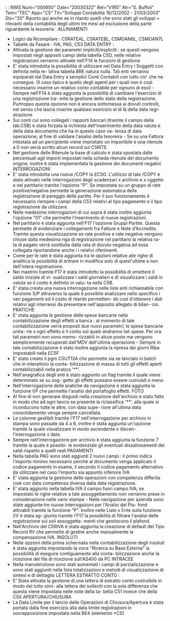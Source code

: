  :  : NWS Num="000650" Date="20030322" Rel="V1R5" Atr="S. Buffoli" Tem="TEC" App="C5" Tit="Sviluppi Contabilità 16/12/2002 - 21/03/2003" Sts="20"
Riporto qui anche se in ritardo quelli che sono stati gli sviluppi + rilevanti della contabilità degli ultimi tre mesi ad esclusione della parte riguardante la tesoreria : 
ALLINAMENTI
- Logici da Ricompilare :  C5RATEAL, C5RATEBL, C5MOAN6L, C5MOAN7L
- Tabelle da Fasare :  IVA, PAG, C53
DATA ENTRY : 
- Attivata la gestione dei parametri impliciti/espliciti :  se questi vengono impostati negli appositi
  campi della tabella C5D, nelle relative registrazioni verranno attivate nell'F14 le funzioni di   gestione
- E' stata introdotta la possibilità di utilizzare nel Data Entry i Soggetti con definita nella re-
  lativa tabella BRE natura nulla. Tali enti verranno equiparati dal Data Entry a semplici Conti   Contabili con tutto cio' che ne consegue. (Il caso tipico è quello degli agenti per i quali non   è così necessario inserire un relativo conto contabile per ognuno di essi) - Sempre nell'F14 è stata aggiunta la possibilità di cambiare l'esercizio di una registrazione tra-
  mite la gestione dello stato della registrazione. Purtroppo questa opzione non è ancora sottomessa
  ai dovuti controlli, nel senso che lascia inserire qualsiasi esercizio al di là della data regi-
  strazione
- Sui conti cui sono collegati i rapporti bancari (tramite il campo della tab.C5B) è stata forzata
  la richiesta dell'inserimento della data valuta e della data documento che ha in questo caso va-
  lenza di data operazione; al fine di validare l'analisi della tesoreira - Se su una Fattura intestata ad un percipiente viene impostato un imponibile e una ritenute a 0
  non verrà scritto alcun record sul C5RITE
- Nel gestione delle Ritenute la base di calcolo è stata spostata dalle percentuali agli importi
  impostati nella scheda ritenute del documento origine, inoltre è stata implementata la gestione   dei documenti negativi
INTERROGAZIONI
- E' stata introdotta una nuova /COPY la £C5O. L'utilizzo di tale /COPY è stato attivato nelle
  interrogazioni degli scadenzari x archivio e x oggetto e nel partitario tramite l'opzione "P".
  Se impostata su un gruppo di rate positive/negative permette la generazione automatica della   registrazione di pareggio delle partite. Per il suo funzionamento è necessario riempire i campi   della C53 relativi al tipo pagamento e il tipo registrazione da utilizzare.
- Nelle medesime interrogazioni di cui sopra è stata inoltre aggiunta l'opzione "01" che permette
  l'inserimento di nuove registrazioni.
- Nel partitario è stata aggiunta nell'F17 l'opzione Gruppi Partite. Questa permette di evidenziare
  i collegamenti fra Fatture e Note d'Accredito. Tramite questa visualizzazione se rate positive   e rate negative vengono chiuse dalla medesima riga di registrazione nel partitario la relativa ra-
  ta di pagato verrà sostituita dalla rata di dovuto negativa ad essa collegata riportandone anche i
  i relativi riferimenti.
- Come per le rate è stata aggiunta tra le opzioni relative alle righe di analitica la possibilità
  di entrare in modifica solo di quest'ultime e non dell'intera registrazione.
- Nei mastrini tramite F17 è stata introdotto la possibilità di omettere il saldo iniziale di vi-
  sualizzare i saldi giornalieri e di visualizzare i saldi in valuta se il conto è definito in valu-
  ta nella C5B.
- E' stata creata una nuova interrogazione nelle liste enti richiamabile con funzione S/P attraverso
  la quale è possibile analizzare nello specifico i vari pagamenti ed il costo di ritardo permetten-
  do così d'ottenere i dati relativi agli interressi da presentare nell'apposito allegato di bilan-
  cio.
PRATICHE
- E' stata aggiunta la gestione delle spese bancarie nella contabilizzazione degli effetti a banca : 
  al momento di tale contabilizzazione verrà proposti due nuovi parametri; le spese bancarie unita-
  rie x ogni effetto e il conto sul quale andranno tali spese. Per ora tali parametri non sono memo-
  rizzabili in alcun posto ma vengono semplicemente recuperati dall'MDV dell'ultima operazione - Sempre in tale contabilizzazione è stato inoltre aggiunta la ripresa dei giorni Riba impostabili
  nella £C5F
- E' stato creato il pgm C5UT13A che permette sia se lanciato in batch che in interattivio la conta-
  bilizzazione di massa di tutti gli effetti aperti contabilizzabili nella pratica '\*\*'.
- Nell'anagrafica degli enti è stato aggiunto un flag tramite il quale viene determinato se su sog-
  getto gli effetti possano essere cumulati o meno
- Nell'interrogazione delle pratiche da navigazione è stata aggiunta la funzione I/P che permette
  l'analisi del portafoglio effetti.
FOTO
- Al fine di non generare disguidi nella creazione dell'archivio è stato fatto in modo che ad ogni
  lancio se presente la riclassifica '\*\*', alla quale si riconducono tutte le altre, con data supe-
  riore all'ultima data consolidamento venga sempre cancellata.
- Le colonne gestibili tramite l'F17 nell'interrogazione per archivio in stampa sono passate da 4 a
  6, inoltre è stata aggiunta un'opzione tramite la quale visualizzare in modo ascendente o discen-
  l'interrogazione x data.
- Sempre nell'interrogazione per archivio è stata aggiunta la funzione 7 tramite la quale è possibi-
  le evidenziale gli eventuali dissalineamenti dei saldi rispetto a quelli reali PAGAMENTI
- Nella tabella PAG sono stati aggiunti 2 nuovi campi :  il primo indica l'importo minimo necessario
  perchè al documento venga applicato il codice pagamento in esame, il secondo il codice pagamento
  alternativo da utilizzare nel caso l'importo sia appunto inferiore
IVA
- E' stata aggiunta la gestione delle operazioni con competenza differita cioè con data competenza
  diversa dalla data registrazione.
- E' stata aggiunto nella tabella IVA il campo fuori campo IVA; se impostato le righe relative a
  tale assoggettamento non verranno prese in considerazione nelle varie stampe - Nelle navigazione per azienda sono state aggiunte tre nuove interrogazioni per l'Analisi del Pla-
  fond attivabili tramite la funzione "P". Inoltre nelle Liste x Ente sulla funzione I/V è stata ag-
  giunta tramite l'F17 la possibilità di filtrare l'analisi delle registrazione sui soli assoggetta-
  menti che gestiscono il plafond.
- Nell'Archivio del C5RIVA è stata aggiunta la creazione di default del Tipo Record RV che permette
  di gestire anche manualmente la compensazione IVA.
INSOLUTI
- Nelle opzioni della prima schermata nella contabilizzazione degli insoluti è stata aggiunta
  impostando la voce "Ricerca su Base Esterna" la possibilità di eseguire contiguamente alla conta-
  bilizzazione anche la ricezione del file di ricezione sull'AS400 da PC INTRACEE
- Nella manutenzione sono stati aumentati i campi di parzializzazione e sono stati aggiunti nella
  lista totalizzazioni e metodi di visualizzazione di sintesi e di dettaglio LETTERA ESTRATTO CONTO : 
- E' Stata attivata la gestione di una lettera di estratto conto costruibile in modo del tutto simi-
  alla lettera dei solleciti con la sola differenza che questa viene impostata nelle note della ta-
  bella C51 invece che della C5X
APERTURA/CHIUSURA
- La Data Limite per il lancio delle Operazioni di Chiusura/Apertura è stata portata dalla fine
  esercizio alla data limite registrazioni in sovrapposizione impostata nella B£4 (elemento \*CS) 